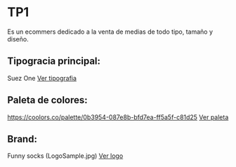 # TP1
Es un ecommers dedicado a la venta de medias de todo tipo, tamaño y diseño.

## Tipogracia principal:
Suez One
[Ver tipografia](tipografia.png)

## Paleta de colores:
https://coolors.co/palette/0b3954-087e8b-bfd7ea-ff5a5f-c81d25
[Ver paleta](paletaDeColores.png)

## Brand:
Funny socks (LogoSample.jpg)
[Ver logo](LogoSample.jpg)
